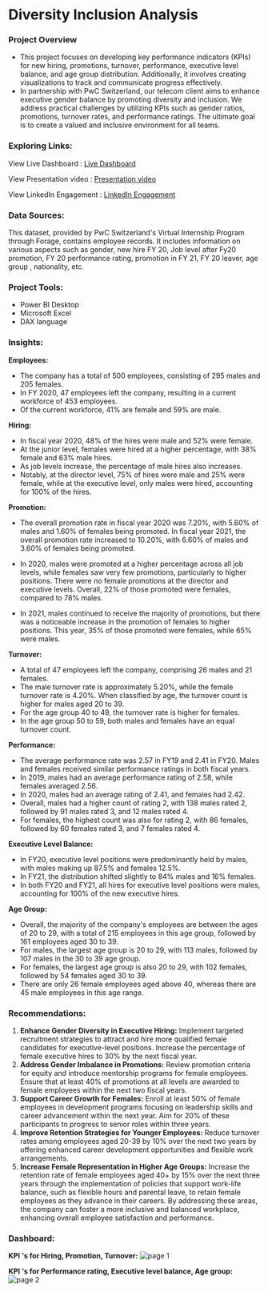 # Diversity Inclusion Analysis

### Project Overview
- This project focuses on developing key performance indicators (KPIs) for new hiring, promotions, turnover, performance, executive level balance, and age group distribution. Additionally, it involves creating visualizations to track and communicate progress effectively.
- In partnership with PwC Switzerland, our telecom client aims to enhance executive gender balance by promoting diversity and inclusion. We address practical challenges by utilizing KPIs such as gender ratios, promotions, turnover rates, and performance ratings. The ultimate goal is to create a valued and inclusive environment for all teams.

### Exploring Links:
View Live Dashboard : [Live Dashboard](https://app.powerbi.com/view?r=eyJrIjoiMjc0YjgzYWEtNTFlNy00ZjI5LTkwZWYtZWQ3MWEzNTZlZjgyIiwidCI6ImM2ZTU0OWIzLTVmNDUtNDAzMi1hYWU5LWQ0MjQ0ZGM1YjJjNCJ9)

View Presentation video : [Presentation video](https://www.youtube.com/embed/pmzl5jX7Pcs?si=gcXw6BRGPM3bjVSF)

View LinkedIn Engagement : [LinkedIn Engagement](https://www.linkedin.com/posts/chellalakshmi_pwcswitzerland-pwc-internship-activity-7206914759378542592-esWz?utm_source=share&utm_medium=member_desktop)

### Data Sources:
This dataset, provided by PwC Switzerland's Virtual Internship Program through Forage, contains employee records. It includes information on various aspects such as gender, new hire FY 20, Job level after Fy20 promotion, FY 20 performance rating, promotion in FY 21, FY 20 leaver, age group , nationality, etc.

### Project Tools:
- Power BI Desktop
- Microsoft Excel
- DAX language

### Insights:

**Employees:**
- The company has a total of 500 employees, consisting of 295 males and 205 females.
- In FY 2020, 47 employees left the company, resulting in a current workforce of 453 employees.
- Of the current workforce, 41% are female and 59% are male.

**Hiring:**
- In fiscal year 2020, 48% of the hires were male and 52% were female.
- At the junior level, females were hired at a higher percentage, with 38% female and 63% male hires.
- As job levels increase, the percentage of male hires also increases.
- Notably, at the director level, 75% of hires were male and 25% were female, while at the executive level, only males were hired, accounting for 100% of the hires.

**Promotion:**
- The overall promotion rate in fiscal year 2020 was 7.20%, with 5.60% of males and 1.60% of females being promoted. In fiscal year 2021, the overall promotion rate increased to 10.20%, with 6.60% of males and 3.60% of females being promoted.

- In 2020, males were promoted at a higher percentage across all job levels, while females saw very few promotions, particularly to higher positions. There were no female promotions at the director and executive levels. Overall, 22% of those promoted were females, compared to 78% males.

- In 2021, males continued to receive the majority of promotions, but there was a noticeable increase in the promotion of females to higher positions. This year, 35% of those promoted were females, while 65% were males.

**Turnover:**
- A total of 47 employees left the company, comprising 26 males and 21 females.
- The male turnover rate is approximately 5.20%, while the female turnover rate is 4.20%. When classified by age, the turnover count is higher for males aged 20 to 39.
- For the age group 40 to 49, the turnover rate is higher for females.
- In the age group 50 to 59, both males and females have an equal turnover count.

**Performance:**
- The average performance rate was 2.57 in FY19 and 2.41 in FY20. Males and females received similar performance ratings in both fiscal years.
- In 2019, males had an average performance rating of 2.58, while females averaged 2.56.
- In 2020, males had an average rating of 2.41, and females had 2.42.
- Overall, males had a higher count of rating 2, with 138 males rated 2, followed by 91 males rated 3, and 12 males rated 4.
- For females, the highest count was also for rating 2, with 86 females, followed by 60 females rated 3, and 7 females rated 4.

**Executive Level Balance:**
- In FY20, executive level positions were predominantly held by males, with males making up 87.5% and females 12.5%.
- In FY21, the distribution shifted slightly to 84% males and 16% females.
- In both FY20 and FY21, all hires for executive level positions were males, accounting for 100% of the new executive hires.

**Age Group:**
- Overall, the majority of the company's employees are between the ages of 20 to 29, with a total of 215 employees in this age group, followed by 161 employees aged 30 to 39.
- For males, the largest age group is 20 to 29, with 113 males, followed by 107 males in the 30 to 39 age group.
- For females, the largest age group is also 20 to 29, with 102 females, followed by 54 females aged 30 to 39.
- There are only 26 female employees aged above 40, whereas there are 45 male employees in this age range.
  
### Recommendations:
1. **Enhance Gender Diversity in Executive Hiring:** Implement targeted recruitment strategies to attract and hire more qualified female candidates for executive-level positions. Increase the percentage of female executive hires to 30% by the next fiscal year.
2. **Address Gender Imbalance in Promotions:** Review promotion criteria for equity and introduce mentorship programs for female employees. Ensure that at least 40% of promotions at all levels are awarded to female employees within the next two fiscal years.
3. **Support Career Growth for Females:** Enroll at least 50% of female employees in development programs focusing on leadership skills and career advancement within the next year. Aim for 20% of these participants to progress to senior roles within three years.
4. **Improve Retention Strategies for Younger Employees:** Reduce turnover rates among employees aged 20-39 by 10% over the next two years by offering enhanced career development opportunities and flexible work arrangements.
5. **Increase Female Representation in Higher Age Groups:**  Increase the retention rate of female employees aged 40+ by 15% over the next three years through the implementation of policies that support work-life balance, such as flexible hours and parental leave, to retain female employees as they advance in their careers.
By addressing these areas, the company can foster a more inclusive and balanced workplace, enhancing overall employee satisfaction and performance.

### Dashboard:
**KPI 's for Hiring, Promotion, Turnover:**
![page 1](https://github.com/ChellalakshmiV/Diversity-Inclusion-Analysis/assets/162456368/febd10d2-fd8f-48a6-9d56-08f9f729c95c)

**KPI 's for Performance rating, Executive level balance, Age group:**
![page 2](https://github.com/ChellalakshmiV/Diversity-Inclusion-Analysis/assets/162456368/86bfe087-440b-46e4-b372-3122dd25228d)











